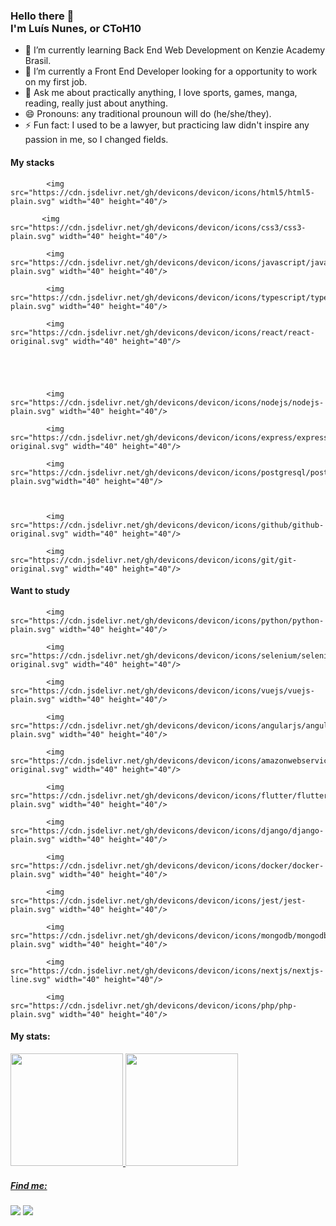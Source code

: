 ### Hello there 👋 <br> I'm Luís Nunes, or CToH10
- 🌱 I’m currently learning Back End Web Development on Kenzie Academy Brasil.
- 🔭 I’m currently a Front End Developer looking for a opportunity to work on my first job.
- 💬 Ask me about practically anything, I love sports, games, manga, reading, really just about anything.
- 😄 Pronouns: any traditional prounoun will do (he/she/they).
- ⚡ Fun fact: I used to be a lawyer, but practicing law didn't inspire any passion in me, so I changed fields.

#### My stacks



           
            <img src="https://cdn.jsdelivr.net/gh/devicons/devicon/icons/html5/html5-plain.svg" width="40" height="40"/>
          
           <img src="https://cdn.jsdelivr.net/gh/devicons/devicon/icons/css3/css3-plain.svg" width="40" height="40"/>
           
            <img src="https://cdn.jsdelivr.net/gh/devicons/devicon/icons/javascript/javascript-plain.svg" width="40" height="40"/>
            
            <img src="https://cdn.jsdelivr.net/gh/devicons/devicon/icons/typescript/typescript-plain.svg" width="40" height="40"/>
                      
            <img src="https://cdn.jsdelivr.net/gh/devicons/devicon/icons/react/react-original.svg" width="40" height="40"/>
          
          
          
               
          
            <img src="https://cdn.jsdelivr.net/gh/devicons/devicon/icons/nodejs/nodejs-plain.svg" width="40" height="40"/>
          
            <img src="https://cdn.jsdelivr.net/gh/devicons/devicon/icons/express/express-original.svg" width="40" height="40"/>
            
            <img src="https://cdn.jsdelivr.net/gh/devicons/devicon/icons/postgresql/postgresql-plain.svg"width="40" height="40"/>
          
            
                        
            <img src="https://cdn.jsdelivr.net/gh/devicons/devicon/icons/github/github-original.svg" width="40" height="40"/>
          
            <img src="https://cdn.jsdelivr.net/gh/devicons/devicon/icons/git/git-original.svg" width="40" height="40"/>
          
          
#### Want to study


            <img src="https://cdn.jsdelivr.net/gh/devicons/devicon/icons/python/python-plain.svg" width="40" height="40"/>
          
            <img src="https://cdn.jsdelivr.net/gh/devicons/devicon/icons/selenium/selenium-original.svg" width="40" height="40"/>
          
            <img src="https://cdn.jsdelivr.net/gh/devicons/devicon/icons/vuejs/vuejs-plain.svg" width="40" height="40"/>
          
            <img src="https://cdn.jsdelivr.net/gh/devicons/devicon/icons/angularjs/angularjs-plain.svg" width="40" height="40"/>
          
            <img src="https://cdn.jsdelivr.net/gh/devicons/devicon/icons/amazonwebservices/amazonwebservices-original.svg" width="40" height="40"/>
          
            <img src="https://cdn.jsdelivr.net/gh/devicons/devicon/icons/flutter/flutter-plain.svg" width="40" height="40"/>
          
            <img src="https://cdn.jsdelivr.net/gh/devicons/devicon/icons/django/django-plain.svg" width="40" height="40"/>
          
            <img src="https://cdn.jsdelivr.net/gh/devicons/devicon/icons/docker/docker-plain.svg" width="40" height="40"/>
          
            <img src="https://cdn.jsdelivr.net/gh/devicons/devicon/icons/jest/jest-plain.svg" width="40" height="40"/>
            
            <img src="https://cdn.jsdelivr.net/gh/devicons/devicon/icons/mongodb/mongodb-plain.svg" width="40" height="40"/>
          
            <img src="https://cdn.jsdelivr.net/gh/devicons/devicon/icons/nextjs/nextjs-line.svg" width="40" height="40"/>
          
            <img src="https://cdn.jsdelivr.net/gh/devicons/devicon/icons/php/php-plain.svg" width="40" height="40"/>
          
          
#### My stats:
<section>
<a href="https://github.com/CToH10">
<img height="180em" src="https://github-readme-stats.vercel.app/api/top-langs/?username=CToH10&layout=compact&langs_count=7&theme=dracula"/>
<img height="180em" src="https://github-readme-stats.vercel.app/api?username=CToH10&show_icons=true&theme=dracula&include_all_commits=true&count_private=true"/>
</section>
          
##### Find me:
<a href="https://www.linkedin.com/in/luisnunesdev/" target="_blank"><img src="https://img.shields.io/badge/-LinkedIn-%230077B5?style=for-the-badge&logo=linkedin&logoColor=white" target="_blank"></a>
<a href = "mailto:devluisnunes@gmail.com"><img src="https://img.shields.io/badge/Gmail-D14836?style=for-the-badge&logo=gmail&logoColor=white" target="_blank"></a>
